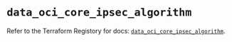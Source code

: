 # `data_oci_core_ipsec_algorithm`

Refer to the Terraform Registory for docs: [`data_oci_core_ipsec_algorithm`](https://registry.terraform.io/providers/oracle/oci/6.18.0/docs/data-sources/core_ipsec_algorithm).

